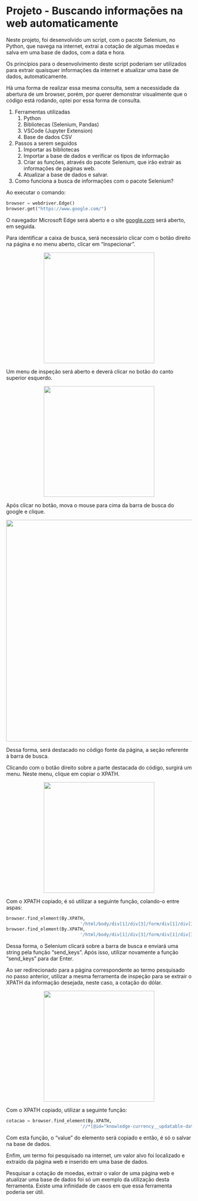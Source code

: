 # Projeto - Buscando informações na web automaticamente

Neste projeto, foi desenvolvido um script, com o pacote Selenium, no Python, que navega na internet, extrai a cotação de algumas moedas e salva em uma base de dados, com a data e hora. 

Os princípios para o desenvolvimento deste script poderiam ser utilizados para extrair quaisquer informações da internet e atualizar uma base de dados, automaticamente.

Há uma forma de realizar essa mesma consulta, sem a necessidade da abertura de um browser, porém, por querer demonstrar visualmente que o código está rodando, optei por essa forma de consulta. 

1. Ferramentas utilizadas
    1. Python
    2. Bibliotecas (Selenium, Pandas)
    3. VSCode (Jupyter Extension)
    4. Base de dados CSV
2. Passos a serem seguidos
    1. Importar as bibliotecas
    2. Importar a base de dados e verificar os tipos de informação
    3. Criar as funções, através do pacote Selenium, que irão extrair as informações de páginas web.
    4. Atualizar a base de dados e salvar.
3. Como funciona a busca de informações com o pacote Selenium?

Ao executar o comando: 

```python
browser = webdriver.Edge()
browser.get("https://www.google.com/")
```

O navegador Microsoft Edge será aberto e o site [google.com](http://google.com) será aberto, em seguida.

Para identificar a caixa de busca, será necessário clicar com o botão direito na página e no menu aberto, clicar em “Inspecionar”.

<div align="center">
<img src="https://user-images.githubusercontent.com/110427400/194936212-1e02bebe-6f78-46d8-b227-f1c97e776c81.png" width="300px" />
</div>

Um menu de inspeção será aberto e deverá clicar no botão do canto superior esquerdo.

<div align="center">
<img src="https://user-images.githubusercontent.com/110427400/194936754-457b4afc-882e-4c18-8c40-5fc437416e7b.png" width="300px" />
</div>

Após clicar no botão, mova o mouse para cima da barra de busca do google e clique.

<div align="center">
<img src="https://user-images.githubusercontent.com/110427400/194936866-3f5f02e6-8cb4-4fe5-93e3-d4f4403ce543.png" width="600px" />
</div>

Dessa forma, será destacado no código fonte da página, a seção referente à barra de busca.

Clicando com o botão direito sobre a parte destacada do código, surgirá um menu. Neste menu, clique em copiar o XPATH.

<div align="center">
<img src="https://user-images.githubusercontent.com/110427400/194936963-8aa37f1a-be95-4ed3-9da4-8a974963b1b9.png" width="300px" />
</div>

Com o XPATH copiado, é só utilizar a seguinte função, colando-o entre aspas:

```python
browser.find_element(By.XPATH,
                            '/html/body/div[1]/div[3]/form/div[1]/div[1]/div[1]/div/div[2]/input').send_keys('cotação dólar')
browser.find_element(By.XPATH,
                            '/html/body/div[1]/div[3]/form/div[1]/div[1]/div[1]/div/div[2]/input').send_keys(Keys.ENTER)
```

Dessa forma, o Selenium clicará sobre a barra de busca e enviará uma string pela função “send_keys”. Após isso, utilizar novamente a função “send_keys” para dar Enter.

Ao ser redirecionado para a página correspondente ao termo pesquisado no passo anterior, utilizar a mesma ferramenta de inspeção para se extrair o XPATH da informação desejada, neste caso, a cotação do dólar.

<div align="center">
<img src="https://user-images.githubusercontent.com/110427400/194937049-76d9a6d1-3b0e-4ee8-afbf-b04e335668ac.png" width="300px" />
</div>

Com o XPATH copiado, utilizar a seguinte função: 

```python
cotacao = browser.find_element(By.XPATH,
                            '//*[@id="knowledge-currency__updatable-data-column"]/div[3]/div/div[2]/input').get_attribute('value')
```

Com esta função, o “value” do elemento será copiado e então, é só o salvar na base de dados.

Enfim, um termo foi pesquisado na internet, um valor alvo foi localizado e extraído da página web e inserido em uma base de dados. 

Pesquisar a cotação de moedas, extrair o valor de uma página web e atualizar uma base de dados foi só um exemplo da utilização desta ferramenta. Existe uma infinidade de casos em que essa ferramenta poderia ser útil.
